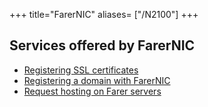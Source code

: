 +++
title="FarerNIC"
aliases= ["/N2100"]
+++

## Services offered by FarerNIC
- [Registering SSL certificates](/N2101)
- [Registering a domain with FarerNIC](/N2102)
- [Request hosting on Farer servers](/N2103)
